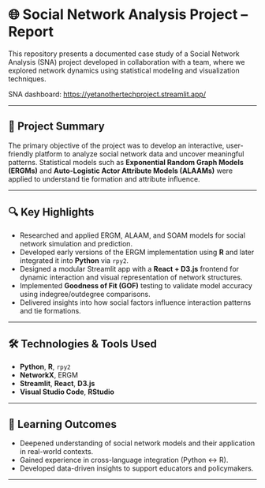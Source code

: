 # 🌐 Social Network Analysis Project – Report

This repository presents a documented case study of a Social Network Analysis (SNA) project developed in collaboration with a team, where we explored network dynamics using statistical modeling and visualization techniques.

SNA dashboard: https://yetanothertechproject.streamlit.app/ 

---

## 📘 Project Summary

The primary objective of the project was to develop an interactive, user-friendly platform to analyze social network data and uncover meaningful patterns. Statistical models such as **Exponential Random Graph Models (ERGMs)** and **Auto-Logistic Actor Attribute Models (ALAAMs)** were applied to understand tie formation and attribute influence.


---

## 🔍 Key Highlights 

- Researched and applied ERGM, ALAAM, and SOAM models for social network simulation and prediction.
- Developed early versions of the ERGM implementation using **R** and later integrated it into **Python** via `rpy2`.
- Designed a modular Streamlit app with a **React + D3.js** frontend for dynamic interaction and visual representation of network structures.
- Implemented **Goodness of Fit (GOF)** testing to validate model accuracy using indegree/outdegree comparisons.
- Delivered insights into how social factors influence interaction patterns and tie formations.

---

## 🛠️ Technologies & Tools Used

- **Python**, **R**, `rpy2`
- **NetworkX**, ERGM
- **Streamlit**, **React**, **D3.js**
- **Visual Studio Code**, **RStudio**

---

## 🧠 Learning Outcomes

- Deepened understanding of social network models and their application in real-world contexts.
- Gained experience in cross-language integration (Python ↔ R).
- Developed data-driven insights to support educators and policymakers.
  
---
